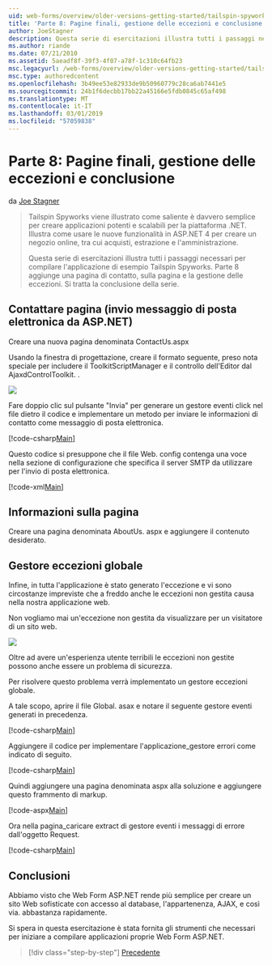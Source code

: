 ```yaml
---
uid: web-forms/overview/older-versions-getting-started/tailspin-spyworks/tailspin-spyworks-part-8
title: 'Parte 8: Pagine finali, gestione delle eccezioni e conclusione | Microsoft Docs'
author: JoeStagner
description: Questa serie di esercitazioni illustra tutti i passaggi necessari per compilare l'applicazione di esempio Tailspin Spyworks. Parte 8 aggiunge una pagina di contatto, sulla pagina e l'eccezione...
ms.author: riande
ms.date: 07/21/2010
ms.assetid: 5aeadf8f-39f3-4f07-a78f-1c310c64fb23
msc.legacyurl: /web-forms/overview/older-versions-getting-started/tailspin-spyworks/tailspin-spyworks-part-8
msc.type: authoredcontent
ms.openlocfilehash: 3b49ee53e82933de9b50960779c28ca6ab7441e5
ms.sourcegitcommit: 24b1f6decbb17bb22a45166e5fdb0845c65af498
ms.translationtype: MT
ms.contentlocale: it-IT
ms.lasthandoff: 03/01/2019
ms.locfileid: "57059838"
---
```

<a name="part-8-final-pages-exception-handling-and-conclusion"></a>Parte 8: Pagine finali, gestione delle eccezioni e conclusione
====================
da [Joe Stagner](https://github.com/JoeStagner)

> Tailspin Spyworks viene illustrato come saliente è davvero semplice per creare applicazioni potenti e scalabili per la piattaforma .NET. Illustra come usare le nuove funzionalità in ASP.NET 4 per creare un negozio online, tra cui acquisti, estrazione e l'amministrazione.
> 
> Questa serie di esercitazioni illustra tutti i passaggi necessari per compilare l'applicazione di esempio Tailspin Spyworks. Parte 8 aggiunge una pagina di contatto, sulla pagina e la gestione delle eccezioni. Si tratta la conclusione della serie.


## <a id="_Toc260221680"></a>  Contattare pagina (invio messaggio di posta elettronica da ASP.NET)

Creare una nuova pagina denominata ContactUs.aspx

Usando la finestra di progettazione, creare il formato seguente, preso nota speciale per includere il ToolkitScriptManager e il controllo dell'Editor dal AjaxdControlToolkit. .

![](tailspin-spyworks-part-8/_static/image1.jpg)

Fare doppio clic sul pulsante "Invia" per generare un gestore eventi click nel file dietro il codice e implementare un metodo per inviare le informazioni di contatto come messaggio di posta elettronica.

[!code-csharp[Main](tailspin-spyworks-part-8/samples/sample1.cs)]

Questo codice si presuppone che il file Web. config contenga una voce nella sezione di configurazione che specifica il server SMTP da utilizzare per l'invio di posta elettronica.

[!code-xml[Main](tailspin-spyworks-part-8/samples/sample2.xml)]

## <a id="_Toc260221681"></a>  Informazioni sulla pagina

Creare una pagina denominata AboutUs. aspx e aggiungere il contenuto desiderato.

## <a id="_Toc260221682"></a>  Gestore eccezioni globale

Infine, in tutta l'applicazione è stato generato l'eccezione e vi sono circostanze impreviste che a freddo anche le eccezioni non gestita causa nella nostra applicazione web.

Non vogliamo mai un'eccezione non gestita da visualizzare per un visitatore di un sito web.

![](tailspin-spyworks-part-8/_static/image2.jpg)

Oltre ad avere un'esperienza utente terribili le eccezioni non gestite possono anche essere un problema di sicurezza.

Per risolvere questo problema verrà implementato un gestore eccezioni globale.

A tale scopo, aprire il file Global. asax e notare il seguente gestore eventi generati in precedenza.

[!code-csharp[Main](tailspin-spyworks-part-8/samples/sample3.cs)]

Aggiungere il codice per implementare l'applicazione\_gestore errori come indicato di seguito.

[!code-csharp[Main](tailspin-spyworks-part-8/samples/sample4.cs)]

Quindi aggiungere una pagina denominata aspx alla soluzione e aggiungere questo frammento di markup.

[!code-aspx[Main](tailspin-spyworks-part-8/samples/sample5.aspx)]

Ora nella pagina\_caricare extract di gestore eventi i messaggi di errore dall'oggetto Request.

[!code-csharp[Main](tailspin-spyworks-part-8/samples/sample6.cs)]

## <a id="_Toc260221683"></a>  Conclusioni

Abbiamo visto che Web Form ASP.NET rende più semplice per creare un sito Web sofisticate con accesso al database, l'appartenenza, AJAX, e così via. abbastanza rapidamente.

Si spera in questa esercitazione è stata fornita gli strumenti che necessari per iniziare a compilare applicazioni proprie Web Form ASP.NET.

> [!div class="step-by-step"]
> [Precedente](tailspin-spyworks-part-7.md)
